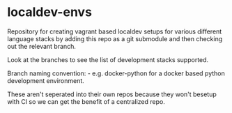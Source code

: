 # localdev-envs

Repository for creating vagrant based localdev setups for various different language stacks by adding this repo as a git submodule and then checking out the relevant branch.

Look at the branches to see the list of development stacks supported.

Branch naming convention: <vagrant provider>-<language stack> e.g. docker-python for a docker based python development environment.

These aren't seperated into their own repos because they won't besetup with CI so we can get the benefit of a centralized repo.